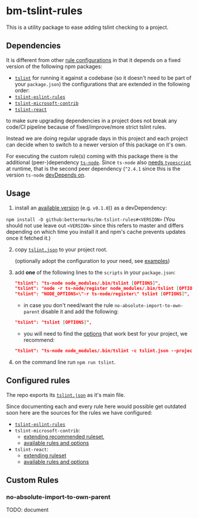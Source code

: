 # bm-tslint-rules

This is a utility package to ease adding tslint checking to a project.

## Dependencies

It is different from other [rule configurations](https://github.com/palantir/tslint#custom-rules--plugins) in that it depends on a fixed version of the following npm packages:
* [`tslint`](https://github.com/palantir/tslint) for running it against a codebase (so it doesn't need to be part of your `package.json`)
the configurations that are extended in the following order:
* [`tslint-eslint-rules`](https://github.com/buzinas/tslint-eslint-rules/blob/master/CHANGELOG.md)
* [`tslint-microsoft-contrib`](https://github.com/Microsoft/tslint-microsoft-contrib/wiki/Release-Notes)
* [`tslint-react`](https://github.com/Microsoft/tslint-microsoft-contrib/wiki/Release-Notes)

to make sure upgrading dependencies in a project does not break any code/CI pipeline because of fixed/improve/more strict tslint rules.

Instead we are doing regular upgrade days in this project and each project can decide when to switch to a newer version of this package on it's own.

For executing the custom rule(s) coming with this package there is the additional (peer-)dependency [`ts-node`](https://github.com/TypeStrong/ts-node/). Since `ts-node` also [needs `typescript`](https://github.com/TypeStrong/ts-node/blob/v4.1.0/src/index.ts#L11) at runtime, that is the second peer dependency (`^2.4.1` since this is the version `ts-node` [devDepends on](https://github.com/TypeStrong/ts-node/blob/v4.1.0/package.json#L75).

## Usage

1. install an [available version](https://github.com/bettermarks/bm-tslint-rules/releases) (e.g. `v0.1.0`)) as a devDependency:

`npm install -D github:bettermarks/bm-tslint-rules#<VERSION>`
(You should not use leave out `<VERSION>` since this refers to master and differs depending on which time you install it and npm's cache prevents updates once it fetched it.)

2. copy [`tslint.json`](https://github.com/bettermarks/bm-tslint-rules/blob/master/examples/minimal/tslint.json) to your project root.

   (optionally adopt the configuration to your need, see [examples](https://github.com/bettermarks/bm-tslint-rules/blob/master/examples))

3. add **one** of the following lines to the `scripts` in your `package.json`:
    ```json
    "tslint": "ts-node node_modules/.bin/tslint [OPTIONS]",
    "tslint": "node -r ts-node/register node_modules/.bin/tslint [OPTIONS]",
    "tslint": "NODE_OPTIONS=\"-r ts-node/register\" tslint [OPTIONS]",
    ```
   - in case you don't need/want the rule `no-absolute-import-to-own-parent` disable it and add the following:
    ```json
    "tslint": "tslint [OPTIONS]",
    ```
   - you will need to find the [options](https://palantir.github.io/tslint/usage/cli/) that work best for your project, we recommend:
   
    ```json
    "tslint": "ts-node node_modules/.bin/tslint -c tslint.json --project tsconfig.json -t stylish",
    ```

4. on the command line run `npm run tslint`.

## Configured rules

The repo exports its [`tslint.json`]() as it's main file.

Since documenting each and every rule here would possible get outdated soon here are the sources for the rules we have configured:

* [`tslint-eslint-rules`](https://github.com/buzinas/tslint-eslint-rules#rules-copied-from-the-eslint-website)
* `tslint-microsoft-contrib`: 
  - [extending recommended ruleset](https://github.com/Microsoft/tslint-microsoft-contrib/blob/master/recommended_ruleset.js),  
  - [available rules and options](https://github.com/Microsoft/tslint-microsoft-contrib#supported-rules)
* `tslint-react`:
  - [extending ruleset](https://github.com/palantir/tslint-react/blob/master/tslint-react.json)
  - [available rules and options](https://github.com/palantir/tslint-react#rules)
  

## Custom Rules

### no-absolute-import-to-own-parent

TODO: document
